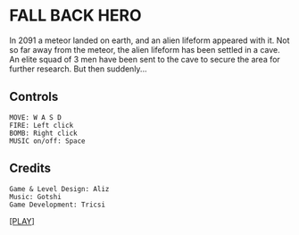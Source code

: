 # FALL BACK HERO

In 2091 a meteor landed on earth, and an alien lifeform appeared with it.
Not so far away from the meteor, the alien lifeform has been settled in a cave.
An elite squad of 3 men have been sent to the cave to secure the area for further research.
But then suddenly...

## Controls
```
MOVE: W A S D
FIRE: Left click 
BOMB: Right click
MUSIC on/off: Space
```

## Credits
```
Game & Level Design: Aliz
Music: Gotshi
Game Development: Tricsi
```

[[PLAY]](https://tricsi.github.io/back/dist/)
